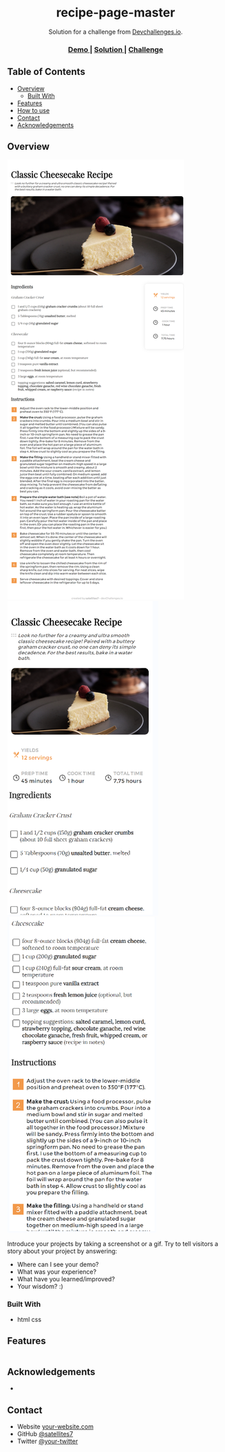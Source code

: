 <!-- Please update value in the {}  -->

<h1 align="center">recipe-page-master</h1>

<div align="center">
   Solution for a challenge from  <a href="http://devchallenges.io" target="_blank">Devchallenges.io</a>.
</div>

<div align="center">
  <h3>
    <a href="https://recipe-page-mfzw.onrender.com">
      Demo
    </a>
    <span> | </span>
    <a href="https://github.com/satellites7/Responsive-Web-Developer/edit/main/recipe-page-master">
      Solution
    </a>
    <span> | </span>
    <a href="https://{your-url-to-the-challenge}">
      Challenge
    </a>
  </h3>
</div>

<!-- TABLE OF CONTENTS -->

## Table of Contents

- [Overview](#overview)
  - [Built With](#built-with)
- [Features](#features)
- [How to use](#how-to-use)
- [Contact](#contact)
- [Acknowledgements](#acknowledgements)

<!-- OVERVIEW -->

## Overview

![screenshot](./img/pc.png)
![screenshot](./img/phone1.png)
![screenshot](./img/phone2.png)


Introduce your projects by taking a screenshot or a gif. Try to tell visitors a story about your project by answering:

- Where can I see your demo?
- What was your experience?
- What have you learned/improved?
- Your wisdom? :)

### Built With

<!-- This section should list any major frameworks that you built your project using. Here are a few examples.-->

- html css

## Features

<!-- List the features of your application or follow the template. Don't share the figma file here :) -->

```bash

```

## Acknowledgements

<!-- This section should list any articles or add-ons/plugins that helps you to complete the project. This is optional but it will help you in the future. For exmpale -->

- 

## Contact

- Website [your-website.com](https://{your-web-site-link})
- GitHub [@satellites7](https://github.com/satellites7)
- Twitter [@your-twitter](https://{twitter.com/your-username})
